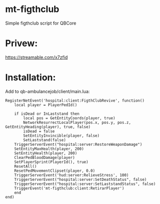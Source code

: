 # mt-figthclub
Simple figthclub script for QBCore

# Privew:
https://streamable.com/x7zfid

# Installation:
Add to qb-ambulancejob/client/main.lua:
```
RegisterNetEvent('hospital:client:FigthClubRevive', function()
    local player = PlayerPedId()

    if isDead or InLaststand then
        local pos = GetEntityCoords(player, true)
        NetworkResurrectLocalPlayer(pos.x, pos.y, pos.z, GetEntityHeading(player), true, false)
        isDead = false
        SetEntityInvincible(player, false)
        SetLaststand(false)
    TriggerServerEvent("hospital:server:RestoreWeaponDamage")
    SetEntityMaxHealth(player, 200)
    SetEntityHealth(player, 200)
    ClearPedBloodDamage(player)
    SetPlayerSprint(PlayerId(), true)
    ResetAll()
    ResetPedMovementClipset(player, 0.0)
    TriggerServerEvent('hud:server:RelieveStress', 100)
    TriggerServerEvent("hospital:server:SetDeathStatus", false)
    TriggerServerEvent("hospital:server:SetLaststandStatus", false)
    TriggerEvent('mt-figthclub:client:RetirarPlayer')
    end
end)
```
